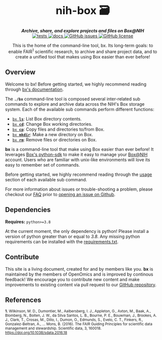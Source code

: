 <div align="center">

  <h1 style="font-size: 250%">nih-box 🗃️</h1>

  <b><i>Archive, share, and explore projects and files on Box@NIH</i></b><br> 
  <a href="https://github.com/OpenOmics/nih-box/actions/workflows/main.yaml">
    <img alt="tests" src="https://github.com/OpenOmics/nih-box/workflows/tests/badge.svg">
  </a>
  <a href="https://github.com/OpenOmics/nih-box/actions/workflows/docs.yml">
    <img alt="docs" src="https://github.com/OpenOmics/nih-box/workflows/docs/badge.svg">
  </a>
  <a href="https://github.com/OpenOmics/nih-box/issues">
    <img alt="GitHub issues" src="https://img.shields.io/github/issues/OpenOmics/nih-box?color=brightgreen">
  </a>
  <a href="https://github.com/OpenOmics/nih-box/blob/main/LICENSE">
    <img alt="GitHub license" src="https://img.shields.io/github/license/OpenOmics/nih-box">
  </a>

  <p>
    This is the home of the command-line tool, bx. Its long-term goals: to enable FAIR<sup>1</sup> scientific research, to archive and share project data, and to create a unified tool that makes using Box easier than ever before!
  </p>

</div>  

## Overview
Welcome to bx! Before getting started, we highly recommend reading through [bx's documentation](https://openomics.github.io/nih-box/).

The **`./bx`** command-line tool is composed several inter-related sub commands to explore and archive data across the NIH's Box storage system. Each of the available sub commands perform different functions: 

 * [<code>bx <b>ls</b></code>](usage/ls.md): List Box directory contents. 
 * [<code>bx <b>cd</b></code>](usage/cd.md): Change Box working directories. 
 * [<code>bx <b>cp</b></code>](usage/cp.md): Copy files and directories to/from Box.
 * [<code>bx <b>mkdir</b></code>](usage/mkdir.md): Make a new directory on Box.
 * [<code>bx <b>rm</b></code>](usage/rm.md): Remove files or directories on Box.

**bx** is a command-line tool that make using Box easier than ever before! It leverages [Box's python-sdk](http://opensource.box.com/box-python-sdk/) to make it easy to manage your [Box@NIH](https://nih.box.com/) account. Users who are familiar with unix-like environments will love its easy to remember set of commands. 

Before getting started, we highly recommend reading through the [usage](usage/ls.md) section of each available sub command.

For more information about issues or trouble-shooting a problem, please checkout our [FAQ](faq/questions.md) prior to [opening an issue on Github](https://github.com/OpenOmics/nih-box/issues).

## Dependencies
**Requires:** `python>=3.8`  

At the current moment, the only dependency is python! Please install a version of python greater than or equal to _3.8_. Any missing python requirements can be installed with the [requirements.txt](https://github.com/OpenOmics/nih-box/blob/main/requirements.txt).

## Contribute 
This site is a living document, created for and by members like you. **bx** is maintained by the members of OpenOmics and is improved by continous feedback! We encourage you to contribute new content and make improvements to existing content via pull request to our [GitHub repository](https://github.com/OpenOmics/nih-box).

## References
<sup>**1.**  Wilkinson, M. D., Dumontier, M., Aalbersberg, I. J., Appleton, G., Axton, M., Baak, A., Blomberg, N., Boiten, J. W., da Silva Santos, L. B., Bourne, P. E., Bouwman, J., Brookes, A. J., Clark, T., Crosas, M., Dillo, I., Dumon, O., Edmunds, S., Evelo, C. T., Finkers, R., Gonzalez-Beltran, A., … Mons, B. (2016). The FAIR Guiding Principles for scientific data management and stewardship. Scientific data, 3, 160018. https://doi.org/10.1038/sdata.2016.18</sup>  

